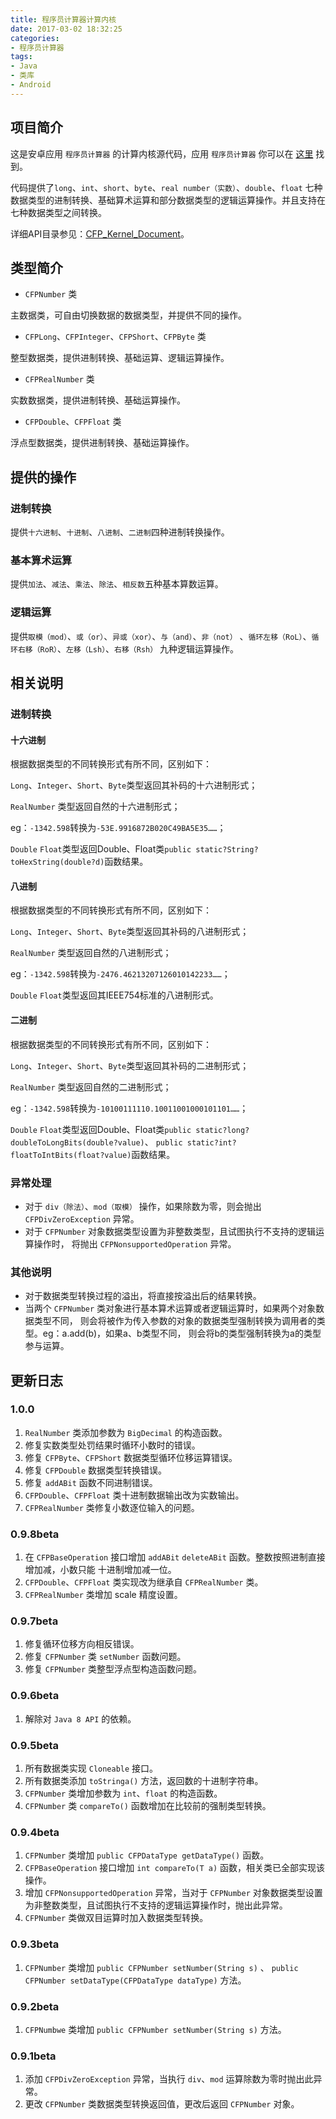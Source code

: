 ```yaml
---
title: 程序员计算器计算内核
date: 2017-03-02 18:32:25
categories:
- 程序员计算器
tags:
- Java
- 类库
- Android
---
```


## 项目简介

这是安卓应用 `程序员计算器` 的计算内核源代码，应用 `程序员计算器`
你可以在 [这里](http://app.mi.com/details?id=com.example.calculatorforprogrammer) 找到。

<!-- more -->

代码提供了`long`、`int`、`short`、`byte`、`real number（实数）`、`double`、`float`
七种数据类型的进制转换、基础算术运算和部分数据类型的逻辑运算操作。并且支持在七种数据类型之间转换。

详细API目录参见：[CFP_Kernel_Document](http://yuanxiaokun.xyz/cfp_kernel_doc/)。

## 类型简介

- `CFPNumber` 类

主数据类，可自由切换数据的数据类型，并提供不同的操作。

- `CFPLong`、`CFPInteger`、`CFPShort`、`CFPByte` 类

整型数据类，提供进制转换、基础运算、逻辑运算操作。

- `CFPRealNumber` 类

实数数据类，提供进制转换、基础运算操作。

- `CFPDouble`、`CFPFloat` 类

浮点型数据类，提供进制转换、基础运算操作。

## 提供的操作

### 进制转换

提供`十六进制`、`十进制`、`八进制`、`二进制`四种进制转换操作。

### 基本算术运算

提供`加法`、`减法`、`乘法`、`除法`、`相反数`五种基本算数运算。

### 逻辑运算

提供`取模（mod）`、`或（or）`、`异或（xor）`、`与（and）`、`非（not）`
、`循环左移（RoL）`、`循环右移（RoR）`、`左移（Lsh）`、`右移（Rsh）`
九种逻辑运算操作。

## 相关说明

### 进制转换

#### 十六进制
根据数据类型的不同转换形式有所不同，区别如下：

`Long`、`Integer`、`Short`、`Byte`类型返回其补码的十六进制形式；

`RealNumber` 类型返回自然的十六进制形式；

eg：`-1342.598`转换为`-53E.9916872B020C49BA5E35……`；

`Double` `Float`类型返回Double、Float类`public static?String?toHexString(double?d)`函数结果。

#### 八进制
根据数据类型的不同转换形式有所不同，区别如下：

`Long`、`Integer`、`Short`、`Byte`类型返回其补码的八进制形式；

`RealNumber` 类型返回自然的八进制形式；

eg：`-1342.598`转换为`-2476.46213207126010142233……`；

`Double` `Float`类型返回其IEEE754标准的八进制形式。


#### 二进制
根据数据类型的不同转换形式有所不同，区别如下：

`Long`、`Integer`、`Short`、`Byte`类型返回其补码的二进制形式；

`RealNumber` 类型返回自然的二进制形式；

eg：`-1342.598`转换为`-10100111110.10011001000101101……`；

`Double` `Float`类型返回Double、Float类`public static?long?doubleToLongBits(double?value)`、 
`public static?int?floatToIntBits(float?value)`函数结果。

### 异常处理

- 对于 `div（除法）`、`mod（取模）` 操作，如果除数为零，则会抛出 `CFPDivZeroException` 异常。 
- 对于 `CFPNumber` 对象数据类型设置为非整数类型，且试图执行不支持的逻辑运算操作时，
将抛出 `CFPNonsupportedOperation` 异常。

### 其他说明

- 对于数据类型转换过程的溢出，将直接按溢出后的结果转换。
- 当两个 `CFPNumber` 类对象进行基本算术运算或者逻辑运算时，如果两个对象数据类型不同，
则会将被作为传入参数的对象的数据类型强制转换为调用者的类型。eg：a.add(b)，如果a、b类型不同，
则会将b的类型强制转换为a的类型参与运算。

## 更新日志

### 1.0.0

1. `RealNumber` 类添加参数为 `BigDecimal` 的构造函数。
2. 修复实数类型处罚结果时循环小数时的错误。
3. 修复 `CFPByte`、`CFPShort` 数据类型循环位移运算错误。
4. 修复 `CFPDouble` 数据类型转换错误。
5. 修复 `addABit` 函数不同进制错误。
6. `CFPDouble`、`CFPFloat` 类十进制数据输出改为实数输出。
7. `CFPRealNumber` 类修复小数逐位输入的问题。

### 0.9.8beta

1. 在 `CFPBaseOperation` 接口增加 `addABit` `deleteABit` 函数。整数按照进制直接增加减，小数只能
十进制增加减一位。
2. `CFPDouble`、`CFPFloat` 类实现改为继承自 `CFPRealNumber` 类。
3. `CFPRealNumber` 类增加 scale 精度设置。

### 0.9.7beta

1. 修复循环位移方向相反错误。
2. 修复 `CFPNumber` 类 `setNumber` 函数问题。
3. 修复 `CFPNumber` 类整型浮点型构造函数问题。

### 0.9.6beta

1. 解除对 `Java 8 API` 的依赖。

### 0.9.5beta

1. 所有数据类实现 `Cloneable` 接口。
2. 所有数据类添加 `toStringa()` 方法，返回数的十进制字符串。
3. `CFPNumber` 类增加参数为 `int`、`float` 的构造函数。
4. `CFPNumber` 类 `compareTo()` 函数增加在比较前的强制类型转换。

### 0.9.4beta

1. `CFPNumber` 类增加 `public CFPDataType getDataType()` 函数。
2. `CFPBaseOperation` 接口增加 `int compareTo(T a)` 函数，相关类已全部实现该操作。
3. 增加 `CFPNonsupportedOperation` 异常，当对于 `CFPNumber` 
对象数据类型设置为非整数类型，且试图执行不支持的逻辑运算操作时，抛出此异常。
4. `CFPNumber` 类做双目运算时加入数据类型转换。

### 0.9.3beta

1. `CFPNumber` 类增加 `public CFPNumber setNumber(String s)` 、 
`public CFPNumber setDataType(CFPDataType dataType)`
方法。

### 0.9.2beta

1. `CFPNumbwe` 类增加 `public CFPNumber setNumber(String s)` 方法。

### 0.9.1beta

1. 添加 `CFPDivZeroException` 异常，当执行 `div`、`mod` 运算除数为零时抛出此异常。
2. 更改 `CFPNumber` 类数据类型转换返回值，更改后返回 `CFPNumber` 对象。
